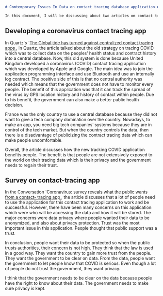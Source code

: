 ```markdown
# Contemporary Issues In Data on contact tracing database application during COVID

In this document, I will be discussing about two articles on contact tracing database application during COVID. I will be talking about two different perspective and their thoughts on this newly launched tracking COVID application.

```
## Developing a coronavirus contact tracing app
In Quartz's `[The Global tide has turned against centralized contact tracing apps ](https://qz.com/1870907/privacy-issues-push-countries-to-decentralize-contact-tracing-data/), In Quartz, the article talked about the old strategy on tracing COVID which was to collect data on the peoples’ health status and contract history into a central database. Now, this old system is done because United Kingdom developed a coronavirus (COVID) contact tracing application which was developed by Apple and Google. The main idea was to join the application programming interface and use Bluetooth and use an internally log contract. The positive side of this is that no central authority was needed which means that the government does not have to monitor every people. The benefit of this application was that it can track the spread of the virus by GPS location history and history of contact within people. Due to his benefit, the government can also make a better public health decision. 

France was the only country to use a central database because they did not want to give a tech company domination over the country. Nowadays, to make an app, you need big tech companies’ systems because they are in control of the tech market. But when the country controls the data, then there is a disadvantage of publicizing the contract tracing data which can make people uncomfortable.

Overall, the article discusses how the new tracking COVID application benefits people. The benefit is that people are not extensively exposed to the world on their tracing data which is their privacy and the government needs to regain their trust. 


## Survey on contact-tracing app

In the Conversation `[Coronavirus: survey reveals what the public wants from a contact- tracing app ](https://theconversation.com/coronavirus-survey-reveals-what-the-public-wants-from-a-contact-tracing-app-138574), the article discusses that a lot of people need to use the application for this contact tracing application to work and be successful. However, there have been many concerns on this application which were who will be accessing the data and how it will be stored. The major concerns were data privacy where people wanted their data to be anonymized, and also about privacy protection. Trust was the most important issue in this application. People thought that public support was a trust.

In conclusion, people want their data to be protected so when the public trusts authorities, their concern is not high. They think that the law is used in a good way. They want the country to gain more trust from the people. They want the government to be clear on data. From the data, people want the government to let people know that COVID is serious. Even though a lot of people do not trust the government, they want privacy. 

I think that the government needs to be clear on the data because people have the right to know about their data. The government needs to make sure privacy is kept.
```

